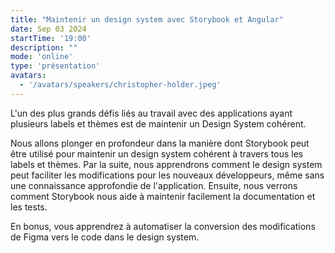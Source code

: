 ```yaml
---
title: "Maintenir un design system avec Storybook et Angular"
date: Sep 03 2024
startTime: '19:00'
description: ""
mode: 'online'
type: 'présentation'
avatars:
  - '/avatars/speakers/christopher-holder.jpeg'
---
```


L'un des plus grands défis liés au travail avec des applications ayant plusieurs labels et thèmes est de maintenir un Design System cohérent.

Nous allons plonger en profondeur dans la manière dont Storybook peut être utilisé pour maintenir un design system cohérent à travers tous les labels et thèmes. Par la suite, nous apprendrons comment le design system peut faciliter les modifications pour les nouveaux développeurs, même sans une connaissance approfondie de l'application. Ensuite, nous verrons comment Storybook nous aide à maintenir facilement la documentation et les tests.

En bonus, vous apprendrez à automatiser la conversion des modifications de Figma vers le code dans le design system.
